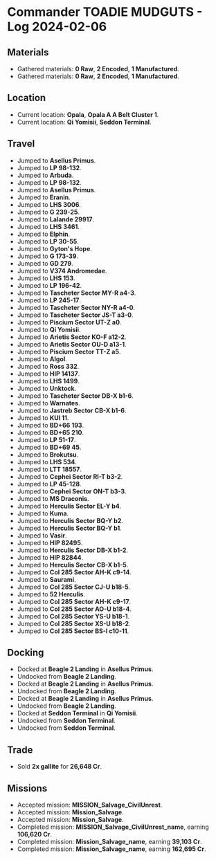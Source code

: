 # Commander TOADIE MUDGUTS - Log 2024-02-06

## Materials
- Gathered materials: **0 Raw**, **2 Encoded**, **1 Manufactured**.
- Gathered materials: **0 Raw**, **2 Encoded**, **1 Manufactured**.

## Location
- Current location: **Opala**, **Opala A A Belt Cluster 1**.
- Current location: **Qi Yomisii**, **Seddon Terminal**.

## Travel
- Jumped to **Asellus Primus**.
- Jumped to **LP 98-132**.
- Jumped to **Arbuda**.
- Jumped to **LP 98-132**.
- Jumped to **Asellus Primus**.
- Jumped to **Eranin**.
- Jumped to **LHS 3006**.
- Jumped to **G 239-25**.
- Jumped to **Lalande 29917**.
- Jumped to **LHS 3461**.
- Jumped to **Elphin**.
- Jumped to **LP 30-55**.
- Jumped to **Gyton's Hope**.
- Jumped to **G 173-39**.
- Jumped to **GD 279**.
- Jumped to **V374 Andromedae**.
- Jumped to **LHS 153**.
- Jumped to **LP 196-42**.
- Jumped to **Tascheter Sector MY-R a4-3**.
- Jumped to **LP 245-17**.
- Jumped to **Tascheter Sector NY-R a4-0**.
- Jumped to **Tascheter Sector JS-T a3-0**.
- Jumped to **Piscium Sector UT-Z a0**.
- Jumped to **Qi Yomisii**.
- Jumped to **Arietis Sector KO-F a12-2**.
- Jumped to **Arietis Sector OU-D a13-1**.
- Jumped to **Piscium Sector TT-Z a5**.
- Jumped to **Algol**.
- Jumped to **Ross 332**.
- Jumped to **HIP 14137**.
- Jumped to **LHS 1499**.
- Jumped to **Unktock**.
- Jumped to **Tascheter Sector DB-X b1-6**.
- Jumped to **Warnates**.
- Jumped to **Jastreb Sector CB-X b1-6**.
- Jumped to **KUI 11**.
- Jumped to **BD+66 193**.
- Jumped to **BD+65 210**.
- Jumped to **LP 51-17**.
- Jumped to **BD+69 45**.
- Jumped to **Brokutsu**.
- Jumped to **LHS 534**.
- Jumped to **LTT 18557**.
- Jumped to **Cephei Sector RI-T b3-2**.
- Jumped to **LP 45-128**.
- Jumped to **Cephei Sector ON-T b3-3**.
- Jumped to **MS Draconis**.
- Jumped to **Herculis Sector EL-Y b4**.
- Jumped to **Kuma**.
- Jumped to **Herculis Sector BQ-Y b2**.
- Jumped to **Herculis Sector BQ-Y b1**.
- Jumped to **Vasir**.
- Jumped to **HIP 82495**.
- Jumped to **Herculis Sector DB-X b1-2**.
- Jumped to **HIP 82844**.
- Jumped to **Herculis Sector CB-X b1-5**.
- Jumped to **Col 285 Sector AH-K c9-14**.
- Jumped to **Saurami**.
- Jumped to **Col 285 Sector CJ-U b18-5**.
- Jumped to **52 Herculis**.
- Jumped to **Col 285 Sector AH-K c9-17**.
- Jumped to **Col 285 Sector AO-U b18-4**.
- Jumped to **Col 285 Sector YS-U b18-1**.
- Jumped to **Col 285 Sector XS-U b18-2**.
- Jumped to **Col 285 Sector BS-I c10-11**.

## Docking
- Docked at **Beagle 2 Landing** in **Asellus Primus**.
- Undocked from **Beagle 2 Landing**.
- Docked at **Beagle 2 Landing** in **Asellus Primus**.
- Undocked from **Beagle 2 Landing**.
- Docked at **Beagle 2 Landing** in **Asellus Primus**.
- Undocked from **Beagle 2 Landing**.
- Docked at **Seddon Terminal** in **Qi Yomisii**.
- Undocked from **Seddon Terminal**.
- Undocked from **Seddon Terminal**.

## Trade
- Sold **2x gallite** for **26,648 Cr**.

## Missions
- Accepted mission: **MISSION_Salvage_CivilUnrest**.
- Accepted mission: **Mission_Salvage**.
- Accepted mission: **Mission_Salvage**.
- Completed mission: **MISSION_Salvage_CivilUnrest_name**, earning **106,620 Cr**.
- Completed mission: **Mission_Salvage_name**, earning **39,103 Cr**.
- Completed mission: **Mission_Salvage_name**, earning **162,695 Cr**.

